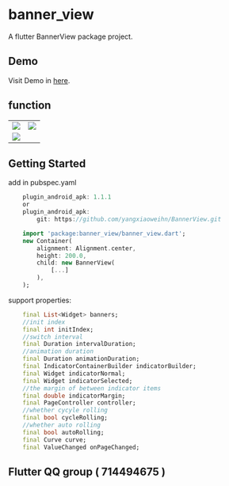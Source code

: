 # banner_view

A flutter BannerView package project.
## Demo
Visit Demo in <a href="https://github.com/yangxiaoweihn/BannerViewExample">here</a>.
## function
<table> 
    <tr>
        <td><img src="https://raw.githubusercontent.com/yangxiaoweihn/BannerView/master/screenshot/device-s-image-0.jpg" /></td>
        <td><img src="https://raw.githubusercontent.com/yangxiaoweihn/BannerView/master/screenshot/device-s-image-1.jpg" /></td>
    </tr>
    <tr>
        <td><img src="https://raw.githubusercontent.com/yangxiaoweihn/BannerView/master/screenshot/device-s-gif-0.gif" /></td>
    </tr>
</table>

## Getting Started
add in pubspec.yaml
```dart
    plugin_android_apk: 1.1.1
    or
    plugin_android_apk: 
        git: https://github.com/yangxiaoweihn/BannerView.git
```

```dart
    import 'package:banner_view/banner_view.dart';
    new Container(
        alignment: Alignment.center,
        height: 200.0,
        child: new BannerView(
            [...]
        ),
    );
```
support properties:
```dart
    final List<Widget> banners;
    //init index
    final int initIndex;
    //switch interval
    final Duration intervalDuration;
    //animation duration
    final Duration animationDuration;
    final IndicatorContainerBuilder indicatorBuilder;
    final Widget indicatorNormal;
    final Widget indicatorSelected;
    //the margin of between indicator items
    final double indicatorMargin;
    final PageController controller;
    //whether cycyle rolling
    final bool cycleRolling;
    //whether auto rolling
    final bool autoRolling;
    final Curve curve;
    final ValueChanged onPageChanged;
```
## Flutter QQ group ( 714494675 )
